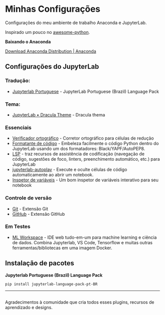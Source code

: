 # Minhas Configurações

Configurações do  meu ambiente de trabalho Anaconda e JupyterLab.

Inspirado um pouco no [awesome-python](https://github.com/vinta/awesome-python).

**Baixando o Anaconda**

[Download Anaconda Distribution | Anaconda](https://www.anaconda.com/download)

## Configurações do JupyterLab
### Tradução:
- [Jupyterlab Portuguese](https://pypi.org/project/jupyterlab-language-pack-pt-BR/) - JupyterLab Portuguese (Brazil) Language Pack
### Tema:
- [JupyterLab • Dracula Theme](https://draculatheme.com/jupyterlab) - Dracula thema
### Essenciais
- [Verificador ortográfico](https://github.com/jupyterlab-contrib/spellchecker) - Corretor ortográfico para células de redução
- [Formatante de código](https://github.com/ryantam626/jupyterlab_code_formatter) - Embeleza facilmente o código Python dentro do JupyterLab usando um dos formatadores: Black/YAPF/AutoPEP8.
- [LSP](https://github.com/krassowski/jupyterlab-lsp) - traz recursos de assistência de codificação (navegação de código, sugestões de foco, linters, preenchimento automático, etc.) para JupyterLab
- [jupyterlab-autoplay](https://github.com/remborg/autoplay) - Execute e oculte células de código automaticamente ao abrir um notebook.
- [Inspetor de variáveis](https://github.com/lckr/jupyterlab-variableInspector) - Um bom inspetor de variáveis ​​interativo para seu notebook
 ### Controle de versão
- [Git](https://github.com/jupyterlab/jupyterlab-git) - Extensão Git
- [GitHub](https://github.com/jupyterlab/jupyterlab-github) - Extensão GitHub
### Em Testes
- [ML Workspace](https://github.com/ml-tooling/ml-workspace) - IDE web tudo-em-um para machine learning e ciência de dados. Combina Jupyterlab, VS Code, Tensorflow e muitas outras ferramentas/bibliotecas em uma imagem Docker.
## Instalação de pacotes
**Jupyterlab Portuguese (Brazil) Language Pack**
```
pip install jupyterlab-language-pack-pt-BR
```
** **
```

```

Agradecimentos à comunidade que cria todos esses plugins, recursos de aprendizado e designs. 
